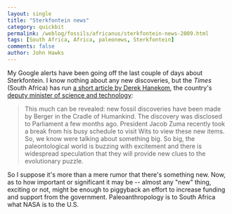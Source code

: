 ```yaml
---
layout: single 
title: "Sterkfontein news" 
category: quickbit
permalink: /weblog/fossils/africanus/sterkfontein-news-2009.html
tags: [South Africa, Africa, paleonews, Sterkfontein] 
comments: false 
author: John Hawks 
---
```



My Google alerts have been going off the last couple of days about Sterkfontein. I know nothing about any new discoveries, but the <i>Times</i> (South Africa) has run <a href="http://www.timeslive.co.za/opinion/article137708.ece">a short article by Derek Hanekom</a>, the country's <a href="http://en.wikipedia.org/wiki/Derek_Hanekom">deputy minister of science and technology</a>:

<blockquote>This much can be revealed: new fossil discoveries have been made by Berger in the Cradle of Humankind. The discovery was disclosed to Parliament a few months ago. President Jacob Zuma recently took a break from his busy schedule to visit Wits to view these new items. So, we know were talking about something big. So big, the paleontological world is buzzing with excitement and there is widespread speculation that they will provide new clues to the evolutionary puzzle.</blockquote>

So I suppose it's more than a mere rumor that there's something new. Now, as to how important or significant it may be -- almost any "new" thing, exciting or not, might be enough to piggyback an effort to increase funding and support from the government. Paleoanthropology is to South Africa what NASA is to the U.S.


